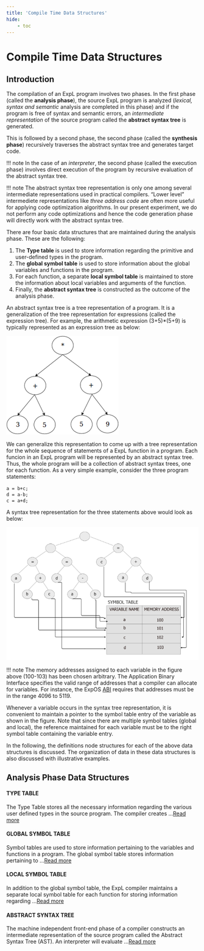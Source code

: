 ```yaml
---
title: 'Compile Time Data Structures'
hide:
    - toc
---
```


# Compile Time Data Structures

## Introduction

The compilation of an ExpL program involves two phases. In the first phase (called the **analysis phase**), the source ExpL program is analyzed (_lexical, syntax and semantic_ analysis are completed in this phase) and if the program is free of syntax and semantic errors, an _intermediate representation_ of the source program called the **abstract syntax tree** is generated.

This is followed by a second phase, the second phase (called the **synthesis phase**) recursively traverses the abstract syntax tree and generates target code.

!!! note
    In the case of an _interpreter_, the second phase (called the execution phase) involves direct execution of the program by recursive evaluation of the abstract syntax tree.

!!! note
    The abstract syntax tree representation is only one among several intermediate representations used in practical compilers. “Lower level” intermediete representations like _three address code_ are often more useful for applying code optimization algorithms. In our present experiment, we do not perform any code optimizations and hence the code generation phase will directly work with the abstract syntax tree.

There are four basic data structures that are maintained during the analysis phase. These are the following:

1. The **Type table** is used to store information regarding the primitive and user-defined types in the program.
2. The **global symbol table** is used to store information about the global variables and functions in the program.
3. For each function, a separate **local symbol table** is maintained to store the information about local variables and arguments of the function.
4. Finally, the **abstract syntax tree** is constructed as the outcome of the analysis phase.

An abstract syntax tree is a tree representation of a program. It is a generalization of the tree representation for expressions (called the expression tree). For example, the arithmetic expression (3+5)\*(5+9) is typically represented as an expression tree as below:

![](img/data_structure_28.png)

We can generalize this representation to come up with a tree representation for the whole sequence of statements of a ExpL function in a program. Each funcion in an ExpL program will be represented by an abstract syntax tree. Thus, the whole program will be a collection of abstract syntax trees, one for each function. As a very simple example, consider the three program statements:  

```
a = b+c;
d = a-b;
c = a+d;
```

A syntax tree representation for the three statements above would look as below:

![](img/symboltable.png)

!!! note
    The memory addresses assigned to each variable in the figure above (100-103) has been chosen arbitrary. The Application Binary Interface specifies the valid range of addresses that a compiler can allocate for variables. For instance, the ExpOS [ABI](abi.md#nav-virtual-address-space-model) requires that addresses must be in the range 4096 to 5119.

Whenever a variable occurs in the syntax tree representation, it is convenient to maintain a pointer to the symbol table entry of the variable as shown in the figure. Note that since there are multiple symbol tables (global and local), the reference maintained for each variable must be to the right symbol table containing the variable entry.

In the following, the definitions node structures for each of the above data structures is discussed. The organization of data in these data structures is also discussed with illustrative examples.

## Analysis Phase Data Structures

#### TYPE TABLE

The Type Table stores all the necessary information regarding the various user defined types in the source program. The compiler creates ...[Read more](./data_structures/type-table.md)

#### GLOBAL SYMBOL TABLE

Symbol tables are used to store information pertaining to the variables and functions in a program. The global symbol table stores information pertaining to ...[Read more](./data_structures/global-symbol-table.md)

#### LOCAL SYMBOL TABLE

In addition to the global symbol table, the ExpL compiler maintains a separate local symbol table for each function for storing information regarding ...[Read more](./data_structures/local-symbol-table.md)

#### ABSTRACT SYNTAX TREE

The machine independent front-end phase of a compiler constructs an intermediate representation of the source program called the Abstract Syntax Tree (AST). An interpreter will evaluate ...[Read more](./data_structures/abstract-syntax-tree.md)
